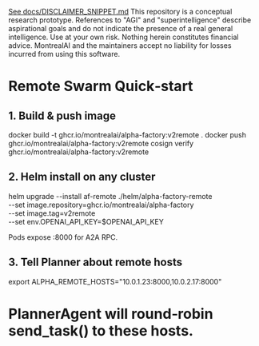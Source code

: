 [See docs/DISCLAIMER_SNIPPET.md](../../../docs/DISCLAIMER_SNIPPET.md)
This repository is a conceptual research prototype. References to "AGI" and "superintelligence" describe aspirational goals and do not indicate the presence of a real general intelligence. Use at your own risk. Nothing herein constitutes financial advice. MontrealAI and the maintainers accept no liability for losses incurred from using this software.

# Remote Swarm Quick‑start

## 1. Build & push image
docker build -t ghcr.io/montrealai/alpha-factory:v2remote .
docker push ghcr.io/montrealai/alpha-factory:v2remote
cosign verify ghcr.io/montrealai/alpha-factory:v2remote

## 2. Helm install on any cluster
helm upgrade --install af-remote ./helm/alpha-factory-remote \
  --set image.repository=ghcr.io/montrealai/alpha-factory \
  --set image.tag=v2remote \
  --set env.OPENAI_API_KEY=$OPENAI_API_KEY

Pods expose :8000 for A2A RPC.

## 3. Tell Planner about remote hosts
export ALPHA_REMOTE_HOSTS="10.0.1.23:8000,10.0.2.17:8000"
# PlannerAgent will round‑robin send_task() to these hosts.

